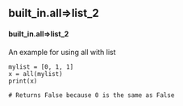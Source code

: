 ## built_in.all=>list_2
#### built_in.all=>list_2
An example for using all with list
```
mylist = [0, 1, 1]
x = all(mylist)
print(x)

# Returns False because 0 is the same as False
```